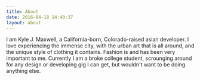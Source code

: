 ```yaml
---
title: About
date: 2016-04-18 14:40:37
layout: about
---
```

I am Kyle J. Maxwell, a California-born, Colorado-raised asian developer. I love experiencing the immense city, with the urban art that is all around, and the unique style of clothing it contains. Fashion is and has been very important to me. Currently I am a broke college student, scrounging around for any design or developing gig I can get, but wouldn't want to be doing anything else.
